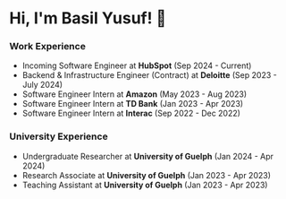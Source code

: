 # Hi, I'm Basil Yusuf! 👋


### Work Experience

- Incoming Software Engineer at **HubSpot** (Sep 2024 - Current)
- Backend & Infrastructure Engineer (Contract) at **Deloitte** (Sep 2023 - July 2024)
- Software Engineer Intern at **Amazon** (May 2023 - Aug 2023)
- Software Engineer Intern at **TD Bank** (Jan 2023 - Apr 2023)
- Software Engineer Intern at **Interac** (Sep 2022 - Dec 2022)
    
### University Experience

- Undergraduate Researcher at **University of Guelph** (Jan 2024 - Apr 2024)
- Research Associate at **University of Guelph** (Jan 2023 - Apr 2023)
- Teaching Assistant at **University of Guelph** (Jan 2023 - Apr 2023)

